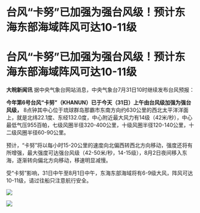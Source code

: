 # 台风“卡努”已加强为强台风级！预计东海东部海域阵风可达10-11级

# 台风“卡努”已加强为强台风级！预计东海东部海域阵风可达10-11级

**大皖新闻讯** 据中央气象台网站消息，中央气象台7月31日10时继续发布台风预报：

**今年第6号台风“卡努”（KHANUN）已于今天（31日）上午由台风级加强为强台风级，**
8点钟其中心位于琉球群岛那霸市东南方向约630公里的西北太平洋洋面上，就是北纬22.1度、东经132.0度，中心附近最大风力有14级（42米/秒），中心最低气压955百帕，七级风圈半径320-400公里，十级风圈半径120-140公里，十二级风圈半径60-90公里。

预计，“卡努”将以每小时15-20公里的速度向北偏西转西北方向移动，强度还将有所增强，最大强度可达强台风级（42-50米/秒，14-15级），8月2日夜间移入东海，逐渐转向偏北方向移动，移速明显减慢。

受“卡努”影响，31日中午至8月1日中午，东海东部海域将有6-9级大风，阵风可达10-11级，请过往船只注意航行安全。

![](https://inews.gtimg.com/om_bt/O67eEF27zqilZ4N927qXwATdFIgMRm6iQaP5LPa6MwuHoAA/1000)

![](https://inews.gtimg.com/om_bt/OyZIMZTVPnCBdah6QbCUBDVVvWPyghCWteJshb_vbpdHQAA/1000)

